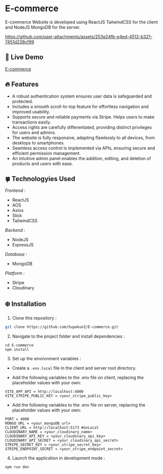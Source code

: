 # E-commerce
E-commerce Website is developed using ReactJS TailwindCSS for the client and NodeJS MongoDB for the server.

https://github.com/user-attachments/assets/253e24fb-e4ed-4512-b321-7451d238cf99

## 🍄 Live Demo 
<a href='https://ecommercr.netlify.app' target="_blank">E-commerce</a>

## 🔥 Features

  <ul>
      <li>A robust authentication system ensures user data is safeguarded and protected.</li>
      <li>Includes a smooth scroll-to-top feature for effortless navigation and improved usability.</li>
      <li>Supports secure and reliable payments via Stripe. Helps users to make transactions easily.</li>
      <li>Access rights are carefully differentiated, providing distinct privileges for users and admins.</li>
      <li>The website is fully responsive, adapting flawlessly to all devices, from desktops to smartphones.</li>
      <li>Seamless access control is implemented via APIs, ensuring secure and efficient permission management.</li>
      <li>An intuitive admin panel enables the addition, editing, and deletion of products and users with ease.</li>
  </ul>

## 🍀 Technologyies Used
  <i>Frontend :</i>
  <ul>
      <li>ReactJS</li>
      <li>AOS</li>  
      <li>Axios</li>
      <li>Slick</li>
      <li>TailwindCSS</li>
  </ul>
  
  <i>Backend :</i>
  <ul>
      <li>NodeJS</li>
      <li>ExpressJS</li>  
  </ul>

  <i>Database :</i>
  <ul>
      <li>MongoDB</li>
  </ul>

  <i>Platform :</i>
  <ul>
      <li>Stripe</li>
      <li>Cloudinary</li>
  </ul>


## ❄️ Installation

1. Clone this repository :

```bash
git clone https://github.com/SupakunZ/E-commerce.git
```

2. Navigate to the project folder and install dependencies :

```
cd E-commerce
npm install
```

3. Set up the environment variables :

 - Create a `.env.local` file in the client and server root directory.

 - Add the following variables to the .env file on client, replacing the placeholder values with your own:

```
VITE_APP_API = http://localhost:4000
VITE_STRIPE_PUBLIC_KEY = <your_stripe_public_key>
```

 - Add the following variables to the .env file on server, replacing the placeholder values with your own:

```
PORT = 4000
MONGO_URL = <your_mongoDB_url>
CLIENT_URL = http://localhost:5173 #onLocal
CLOUDINARY_NAME = <your_cloudinary_name>
CLOUDINARY_API_KEY = <your_cloudinary_api_key>
CLOUDINARY_API_SECRET = <your_cloudinary_api_secret>
STRIPE_SECRET_KEY = <your_stripe_secret_key>
STRIPE_ENDPOINT_SECRET = <your_stripe_endpoint_secret>
```

4. Launch the application in development mode :

```
npm run dev
```
